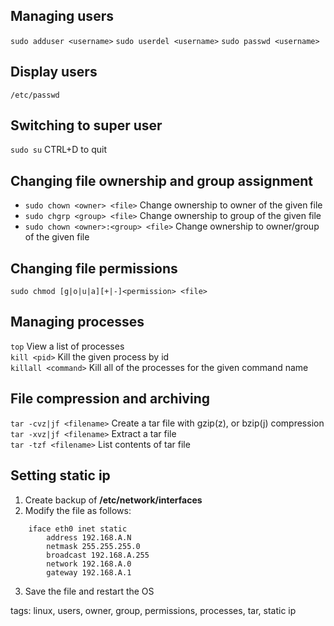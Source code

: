 Managing users
--------------
`sudo adduser <username>`
`sudo userdel <username>`
`sudo passwd <username>`

Display users
-------------
`/etc/passwd`

Switching to super user
-----------------------
`sudo su` CTRL+D to quit

Changing file ownership and group assignment
---------------------------------------------
* `sudo chown <owner> <file>` Change ownership to owner of the given file
* `sudo chgrp <group> <file>` Change ownership to group of the given file
* `sudo chown <owner>:<group> <file>` Change ownership to owner/group of the given file

Changing file permissions
-------------------------
`sudo chmod [g|o|u|a][+|-]<permission> <file>`

Managing processes
------------------
`top` View a list of processes  
`kill <pid>` Kill the given process by id  
`killall <command>` Kill all of the processes for the given command name

File compression and archiving
------------------------------
`tar -cvz|jf <filename>` Create a tar file with gzip(z), or bzip(j) compression  
`tar -xvz|jf <filename>` Extract a tar file  
`tar -tzf <filename>` List contents of tar file

Setting static ip
-----------------
1. Create backup of **/etc/network/interfaces**
2. Modify the file as follows:  

```
    iface eth0 inet static
        address 192.168.A.N
        netmask 255.255.255.0
        broadcast 192.168.A.255
        network 192.168.A.0
        gateway 192.168.A.1
```

3. Save the file and restart the OS


tags: linux, users, owner, group, permissions, processes, tar, static ip 
